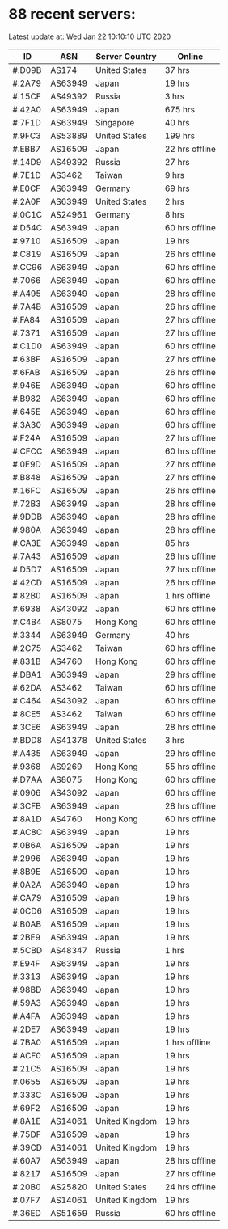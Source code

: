 # 88 recent servers:

Latest update at: Wed Jan 22 10:10:10 UTC 2020

| ID | ASN | Server Country | Online |
| -- | --- | -------------- | ------ |
| #.D09B | AS174 | United States | 37 hrs |
| #.2A79 | AS63949 | Japan | 19 hrs |
| #.15CF | AS49392 | Russia | 3 hrs |
| #.42A0 | AS63949 | Japan | 675 hrs |
| #.7F1D | AS63949 | Singapore | 40 hrs |
| #.9FC3 | AS53889 | United States | 199 hrs |
| #.EBB7 | AS16509 | Japan | 22 hrs offline |
| #.14D9 | AS49392 | Russia | 27 hrs |
| #.7E1D | AS3462 | Taiwan | 9 hrs |
| #.E0CF | AS63949 | Germany | 69 hrs |
| #.2A0F | AS63949 | United States | 2 hrs |
| #.0C1C | AS24961 | Germany | 8 hrs |
| #.D54C | AS63949 | Japan | 60 hrs offline |
| #.9710 | AS16509 | Japan | 19 hrs |
| #.C819 | AS16509 | Japan | 26 hrs offline |
| #.CC96 | AS63949 | Japan | 60 hrs offline |
| #.7066 | AS63949 | Japan | 60 hrs offline |
| #.A495 | AS63949 | Japan | 28 hrs offline |
| #.7A4B | AS16509 | Japan | 26 hrs offline |
| #.FA84 | AS16509 | Japan | 27 hrs offline |
| #.7371 | AS16509 | Japan | 27 hrs offline |
| #.C1D0 | AS63949 | Japan | 60 hrs offline |
| #.63BF | AS16509 | Japan | 27 hrs offline |
| #.6FAB | AS16509 | Japan | 26 hrs offline |
| #.946E | AS63949 | Japan | 60 hrs offline |
| #.B982 | AS63949 | Japan | 60 hrs offline |
| #.645E | AS63949 | Japan | 60 hrs offline |
| #.3A30 | AS63949 | Japan | 60 hrs offline |
| #.F24A | AS16509 | Japan | 27 hrs offline |
| #.CFCC | AS63949 | Japan | 60 hrs offline |
| #.0E9D | AS16509 | Japan | 27 hrs offline |
| #.B848 | AS16509 | Japan | 27 hrs offline |
| #.16FC | AS16509 | Japan | 26 hrs offline |
| #.72B3 | AS63949 | Japan | 28 hrs offline |
| #.9DDB | AS63949 | Japan | 28 hrs offline |
| #.980A | AS63949 | Japan | 28 hrs offline |
| #.CA3E | AS63949 | Japan | 85 hrs |
| #.7A43 | AS16509 | Japan | 26 hrs offline |
| #.D5D7 | AS16509 | Japan | 27 hrs offline |
| #.42CD | AS16509 | Japan | 26 hrs offline |
| #.82B0 | AS16509 | Japan | 1 hrs offline |
| #.6938 | AS43092 | Japan | 60 hrs offline |
| #.C4B4 | AS8075 | Hong Kong | 60 hrs offline |
| #.3344 | AS63949 | Germany | 40 hrs |
| #.2C75 | AS3462 | Taiwan | 60 hrs offline |
| #.831B | AS4760 | Hong Kong | 60 hrs offline |
| #.DBA1 | AS63949 | Japan | 29 hrs offline |
| #.62DA | AS3462 | Taiwan | 60 hrs offline |
| #.C464 | AS43092 | Japan | 60 hrs offline |
| #.8CE5 | AS3462 | Taiwan | 60 hrs offline |
| #.3CE6 | AS63949 | Japan | 28 hrs offline |
| #.BDD8 | AS41378 | United States | 3 hrs |
| #.A435 | AS63949 | Japan | 29 hrs offline |
| #.9368 | AS9269 | Hong Kong | 55 hrs offline |
| #.D7AA | AS8075 | Hong Kong | 60 hrs offline |
| #.0906 | AS43092 | Japan | 60 hrs offline |
| #.3CFB | AS63949 | Japan | 28 hrs offline |
| #.8A1D | AS4760 | Hong Kong | 60 hrs offline |
| #.AC8C | AS63949 | Japan | 19 hrs |
| #.0B6A | AS16509 | Japan | 19 hrs |
| #.2996 | AS63949 | Japan | 19 hrs |
| #.8B9E | AS16509 | Japan | 19 hrs |
| #.0A2A | AS63949 | Japan | 19 hrs |
| #.CA79 | AS16509 | Japan | 19 hrs |
| #.0CD6 | AS16509 | Japan | 19 hrs |
| #.B0AB | AS16509 | Japan | 19 hrs |
| #.2BE9 | AS63949 | Japan | 19 hrs |
| #.5CBD | AS48347 | Russia | 1 hrs |
| #.E94F | AS63949 | Japan | 19 hrs |
| #.3313 | AS63949 | Japan | 19 hrs |
| #.98BD | AS63949 | Japan | 19 hrs |
| #.59A3 | AS63949 | Japan | 19 hrs |
| #.A4FA | AS63949 | Japan | 19 hrs |
| #.2DE7 | AS63949 | Japan | 19 hrs |
| #.7BA0 | AS16509 | Japan | 1 hrs offline |
| #.ACF0 | AS16509 | Japan | 19 hrs |
| #.21C5 | AS16509 | Japan | 19 hrs |
| #.0655 | AS16509 | Japan | 19 hrs |
| #.333C | AS16509 | Japan | 19 hrs |
| #.69F2 | AS16509 | Japan | 19 hrs |
| #.8A1E | AS14061 | United Kingdom | 19 hrs |
| #.75DF | AS16509 | Japan | 19 hrs |
| #.39CD | AS14061 | United Kingdom | 19 hrs |
| #.60A7 | AS63949 | Japan | 28 hrs offline |
| #.8217 | AS16509 | Japan | 27 hrs offline |
| #.20B0 | AS25820 | United States | 24 hrs offline |
| #.07F7 | AS14061 | United Kingdom | 19 hrs |
| #.36ED | AS51659 | Russia | 60 hrs offline |

